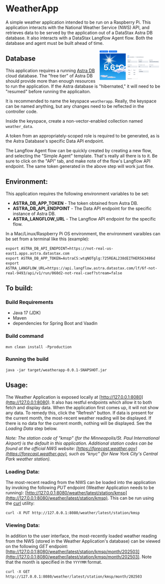 # WeatherApp
A simple weather application intended to be run on a Raspberry Pi. This application interacts with the National Weather Service (NWS) API, and retrieves data to be served by the application out of a DataStax Astra DB database. It also interacts with a DataStax Langflow Agent flow. Both the database and agent must be built ahead of time.

<img src="weatherapp.png" width="200" align=right />

## Database

This application requires a running [Astra DB](https://astra.datastax.com) cloud database. The "free tier" of Astra DB should provide more than enough resources to run the application. If the Astra database is "hibernated," it will need to be "resumed" before running the applicaiton.

It is recommended to name the keyspace `weatherapp`. Really, the keyspace can be named anything, but any changes need to be reflected in the controller code.

Inside the keyspace, create a non-vector-enabled collection named `weather_data`.

A token from an appropriately-scoped role is required to be generated, as is the Astra Database's specific Data API endpoint.

The Langflow Agent flow can be quickly created by creating a new flow, and selecting the "Simple Agent" template. That's really all there is to it. Be sure to click on the "API" tab, and make note of the flow's Langflow API endpoint. The same token generated in the above step will work just fine.

## Environment:

This application requires the following environment variables to be set:

 - **ASTRA_DB_APP_TOKEN** - The token obtained from Astra DB.
 - **ASTRA_DB_API_ENDPOINT** - The Data API endpoint for the specific instance of Astra DB.
 - **ASTRA_LANGFLOW_URL** - The Langflow API endpoint for the specific flow.

In a Mac/Linux/Raspberry Pi OS environment, the environment varaibles can be set from a terminal like this (example):

```
export ASTRA_DB_API_ENDPOINT=https://not-real-us-east1.apps.astra.datastax.com
export ASTRA_DB_APP_TOKEN=AstraCS:wtqNOTglg:725REAL238dEITHER563486d
export ASTRA_LANGFLOW_URL=https://api.langflow.astra.datastax.com/lf/6f-not-real-9493/api/v1/run/060d2-not-real-caef?stream=false
```

## To build:

### Build Requirements

 - Java 17 (JDK)
 - Maven
 - dependencies for Spring Boot and Vaadin

### Build command

    mvn clean install -Pproduction

### Running the build

    java -jar target/weatherapp-0.0.1-SNAPSHOT.jar

## Usage:

The Weather Application is exposed locally at [http://127.0.0.1:8080](http://127.0.0.1:8080). It also has restful endpoints which allow it to both fetch and display data. When the application first comes up, it will not show any data. To remedy this, click the "Refresh" button. If data is present for the current month, the most-recent weather reading will be displayed. If there is no data for the current month, nothing will be displayed. See the _Loading Data_ step below.

*Note: The station code of "kmsp" (for the Minneapolis/St. Paul International Airport) is the default in this application. Additional station codes can be found at the official NWS website: [https://forecast.weather.gov](https://forecast.weather.gov), such as "knyc" (for New York City's Central Park weather station).*

### Loading Data:

The most-recent reading from the NWS can be loaded into the application by invoking the following _PUT_ endpoint (Weather Application needs to be running): [http://127.0.0.1:8080/weather/latest/station/kmsp](http://127.0.0.1:8080/weather/latest/station/kmsp).  This can be run using the [curl](https://www.curl.se) utility:

    curl -X PUT http://127.0.0.1:8080/weather/latest/station/kmsp

### Viewing Data:

In addition to the user interface, the most-recently loaded weather reading from the NWS (stored in the Weather Application's database) can be viewed on the following _GET_ endpoint: [http://127.0.0.1:8080/weather/latest/station/kmsp/month/202503](http://127.0.0.1:8080/weather/latest/station/kmsp/month/202503).  Note that the month is specified in the `YYYYMM` format.

    curl -X GET http://127.0.0.1:8080/weather/latest/station/kmsp/month/202503


